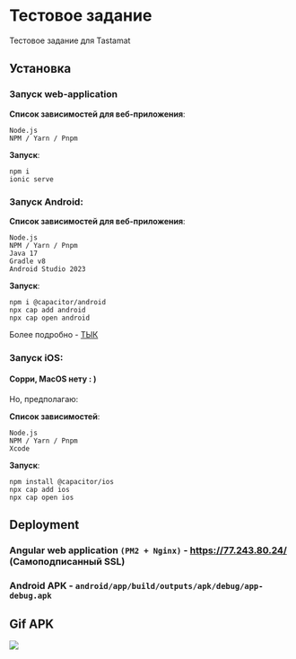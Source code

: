 # Тестовое задание

Тестовое задание для Tastamat

## Установка
### Запуск web-application
**Список зависимостей для веб-приложения**:
```
Node.js
NPM / Yarn / Pnpm
```

**Запуск**:
```
npm i
ionic serve
```


### Запуск Android:
**Список зависимостей для веб-приложения**:
```
Node.js
NPM / Yarn / Pnpm
Java 17
Gradle v8
Android Studio 2023
```

**Запуск**:
```
npm i @capacitor/android
npx cap add android
npx cap open android
```
Более подробно - [ТЫК](https://capacitorjs.com/docs/android)

### Запуск iOS:
#### Сорри, MacOS нету : )

Но, предполагаю:

**Список зависимостей**:
```
Node.js
NPM / Yarn / Pnpm
Xcode
```

**Запуск**:
```
npm install @capacitor/ios
npx cap add ios
npx cap open ios
```

## Deployment

### Angular web application `(PM2 + Nginx)` - https://77.243.80.24/ (Самоподписанный SSL)
### Android APK - `android/app/build/outputs/apk/debug/app-debug.apk`

## Gif APK
![](https://github.com/DiZiNnEs/tastamat-tz/blob/master/gif/result.gif)

